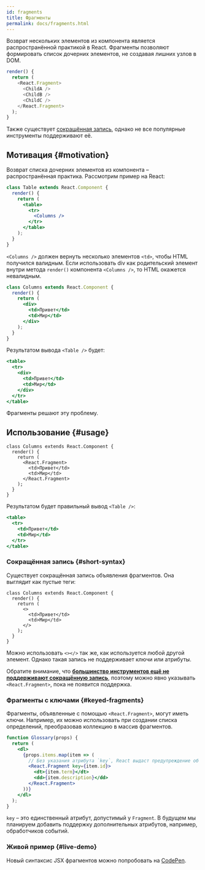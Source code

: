```yaml
---
id: fragments
title: Фрагменты
permalink: docs/fragments.html
---
```


Возврат нескольких элементов из компонента является распространённой практикой в React. Фрагменты позволяют формировать список дочерних элементов, не создавая лишних узлов в DOM.

```js
render() {
  return (
    <React.Fragment>
      <ChildA />
      <ChildB />
      <ChildC />
    </React.Fragment>
  );
}
```

Также существует [сокращённая запись](#short-syntax), однако не все популярные инструменты поддерживают её.

## Мотивация {#motivation}

Возврат списка дочерних элементов из компонента – распространённая практика. Рассмотрим пример на React:

```jsx
class Table extends React.Component {
  render() {
    return (
      <table>
        <tr>
          <Columns />
        </tr>
      </table>
    );
  }
}
```

`<Columns />` должен вернуть несколько элементов `<td>`, чтобы HTML получился валидным. Если использовать div как родительский элемент внутри метода `render()` компонента `<Columns />`, то HTML окажется невалидным.

```jsx
class Columns extends React.Component {
  render() {
    return (
      <div>
        <td>Привет</td>
        <td>Мир</td>
      </div>
    );
  }
}
```

Результатом вывода `<Table />` будет:

```jsx
<table>
  <tr>
    <div>
      <td>Привет</td>
      <td>Мир</td>
    </div>
  </tr>
</table>
```

Фрагменты решают эту проблему.

## Использование {#usage}

```jsx{4,7}
class Columns extends React.Component {
  render() {
    return (
      <React.Fragment>
        <td>Привет</td>
        <td>Мир</td>
      </React.Fragment>
    );
  }
}
```

Результатом будет правильный вывод `<Table />`:

```jsx
<table>
  <tr>
    <td>Привет</td>
    <td>Мир</td>
  </tr>
</table>
```

### Сокращённая запись {#short-syntax}

Существует сокращённая запись объявления фрагментов. Она выглядит как пустые теги:

```jsx{4,7}
class Columns extends React.Component {
  render() {
    return (
      <>
        <td>Привет</td>
        <td>Мир</td>
      </>
    );
  }
}
```

Можно использовать `<></>` так же, как используется любой другой элемент. Однако такая запись не поддерживает ключи или атрибуты.

Обратите внимание, что **[большинство инструментов ещё не поддерживают сокращённую запись](/blog/2017/11/28/react-v16.2.0-fragment-support.html#support-for-fragment-syntax)**, поэтому можно явно указывать `<React.Fragment>`, пока не появится поддержка.

### Фрагменты с ключами {#keyed-fragments}

Фрагменты, объявленные с помощью `<React.Fragment>`, могут иметь ключи. Например, их можно использовать при создании списка определений, преобразовав коллекцию в массив фрагментов.

```jsx
function Glossary(props) {
  return (
    <dl>
      {props.items.map(item => (
        // Без указания атрибута `key`, React выдаст предупреждение об его отсутствии
        <React.Fragment key={item.id}>
          <dt>{item.term}</dt>
          <dd>{item.description}</dd>
        </React.Fragment>
      ))}
    </dl>
  );
}
```

`key` – это единственный атрибут, допустимый у `Fragment`. В будущем мы планируем добавить поддержку дополнительных атрибутов, например, обработчиков событий.

### Живой пример {#live-demo}

Новый синтаксис JSX фрагментов можно попробовать на [CodePen](https://codepen.io/reactjs/pen/VrEbjE?editors=1000).
